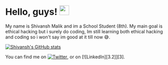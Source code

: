 # Hello, guys! <img src="https://raw.githubusercontent.com/MartinHeinz/MartinHeinz/master/wave.gif" width="30px">

My name is Shivansh Malik and im a School Student (8th). My main goal is ethical hacking but i surely do coding, Im still learning both ethical hacking and coding so i won't say im good at it till now 😅.

[![Shivansh's GitHub stats](https://github-readme-stats.vercel.app/api?username=shivanshmalik2)](https://github.com/anuraghazra/github-readme-stats)

<!-- Actual text -->

You can find me on [![Twitter][1.2]][1], or on [![LinkedIn][3.2]][3].

<!-- Icons -->

[1.2]: http://i.imgur.com/wWzX9uB.png (twitter icon without padding)
[2.2]: https://raw.githubusercontent.com/MartinHeinz/MartinHeinz/master/linkedin-3-16.png (LinkedIn icon without padding)

<!-- Links to your social media accounts -->

[1]: https://twitter.com/ShivanshMalik12
[2]: https://www.linkedin.com/in/shivansh-malik-6781a21b5/

